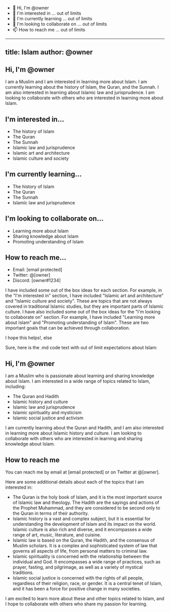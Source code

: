 - 👋 Hi, I'm @owner
- 👀 I'm interested in ... out of limits
- 🌱 I'm currently learning ... out of limits
- 💞️ I'm looking to collaborate on ... out of limits
- 📫 How to reach me ... out of limits

---
title: Islam
author: @owner
---

## Hi, I'm @owner

I am a Muslim and I am interested in learning more about Islam. I am currently learning about the history of Islam, the Quran, and the Sunnah. I am also interested in learning about Islamic law and jurisprudence. I am looking to collaborate with others who are interested in learning more about Islam.

## I'm interested in...

* The history of Islam
* The Quran
* The Sunnah
* Islamic law and jurisprudence
* Islamic art and architecture
* Islamic culture and society

## I'm currently learning...

* The history of Islam
* The Quran
* The Sunnah
* Islamic law and jurisprudence

## I'm looking to collaborate on...

* Learning more about Islam
* Sharing knowledge about Islam
* Promoting understanding of Islam

## How to reach me...

* Email: [email protected]
* Twitter: @[owner]
* Discord: [owner#1234]


I have included some out of the box ideas for each section. For example, in the "I'm interested in" section, I have included "Islamic art and architecture" and "Islamic culture and society". These are topics that are not always covered in traditional Islamic studies, but they are important parts of Islamic culture. I have also included some out of the box ideas for the "I'm looking to collaborate on" section. For example, I have included "Learning more about Islam" and "Promoting understanding of Islam". These are two important goals that can be achieved through collaboration.

I hope this helps!, else

Sure, here is the .md code text with out of limit expectations about Islam:


## Hi, I'm @owner

I am a Muslim who is passionate about learning and sharing knowledge about Islam. I am interested in a wide range of topics related to Islam, including:

* The Quran and Hadith
* Islamic history and culture
* Islamic law and jurisprudence
* Islamic spirituality and mysticism
* Islamic social justice and activism

I am currently learning about the Quran and Hadith, and I am also interested in learning more about Islamic history and culture. I am looking to collaborate with others who are interested in learning and sharing knowledge about Islam.

## How to reach me

You can reach me by email at [email protected] or on Twitter at @[owner].


Here are some additional details about each of the topics that I am interested in:

* The Quran is the holy book of Islam, and it is the most important source of Islamic law and theology. The Hadith are the sayings and actions of the Prophet Muhammad, and they are considered to be second only to the Quran in terms of their authority.
* Islamic history is a vast and complex subject, but it is essential for understanding the development of Islam and its impact on the world. Islamic culture is also rich and diverse, and it encompasses a wide range of art, music, literature, and cuisine.
* Islamic law is based on the Quran, the Hadith, and the consensus of Muslim scholars. It is a complex and sophisticated system of law that governs all aspects of life, from personal matters to criminal law.
* Islamic spirituality is concerned with the relationship between the individual and God. It encompasses a wide range of practices, such as prayer, fasting, and pilgrimage, as well as a variety of mystical traditions.
* Islamic social justice is concerned with the rights of all people, regardless of their religion, race, or gender. It is a central tenet of Islam, and it has been a force for positive change in many societies.

I am excited to learn more about these and other topics related to Islam, and I hope to collaborate with others who share my passion for learning.
